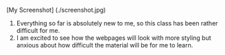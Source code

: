 [My Screenshot] (./screenshot.jpg)


1. Everything so far is absolutely new to me, so this class has been rather difficult
for me.
2. I am excited to see how the webpages will look with more styling
but anxious about how difficult the material will be for me to learn. 

